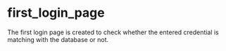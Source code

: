 # first_login_page
The first login page is created to check whether the entered credential is matching with the database or not.
